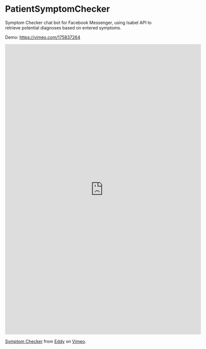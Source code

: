 # PatientSymptomChecker
Symptom Checker chat bot for Facebook Messenger, using Isabel API to retrieve potential diagnoses based on entered symptoms.

Demo: 
https://vimeo.com/175837264

<iframe src="https://player.vimeo.com/video/175837264" width="640" height="949" frameborder="0" webkitallowfullscreen mozallowfullscreen allowfullscreen></iframe>
<p><a href="https://vimeo.com/175837264">Symptom Checker</a> from <a href="https://vimeo.com/edy">Eddy</a> on <a href="https://vimeo.com">Vimeo</a>.</p>
